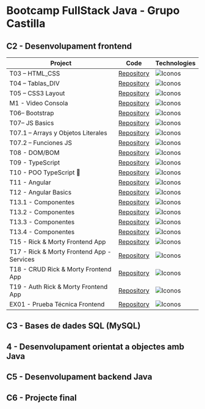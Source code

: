 # Bootcamp FullStack Java - Grupo Castilla

## C2 - Desenvolupament frontend
| Project | Code | Technologies |
|----------|------|----------|
| T03 – HTML_CSS | [Repository](https://github.com/xaco04/xvm-fe-gc-ta03-html-css-06-23) |  <img alt="Iconos" src="https://skillicons.dev/icons?i=html,css&theme=light"> |
| T04 – Tablas_DIV | [Repository](https://github.com/xaco04/xvm-fe-gc-ta04-tablas-div-06-23) | <img alt="Iconos" src="https://skillicons.dev/icons?i=html,css&theme=light"> |
| T05 – CSS3 Layout | [Repository](https://github.com/xaco04/xvm-fe-gc-ta05-css3-layout-06-23) | <img alt="Iconos" src="https://skillicons.dev/icons?i=html,css&theme=light"> |
| M1 - Video Consola | [Repository](https://github.com/xaco04/xvm-fe-gc-m01-videoconsola-06-23) | <img alt="Iconos" src="https://skillicons.dev/icons?i=html,css&theme=light"> |
| T06– Bootstrap | [Repository](https://github.com/xaco04/xvm-fe-gc-ta06-bootstrap-06-23) | <img alt="Iconos" src="https://skillicons.dev/icons?i=bootstrap&theme=light"> |
| T07– JS Basics | [Repository](https://github.com/xaco04/xvm-fe-gc-ta07-js-basics-06-23) | <img alt="Iconos" src="https://skillicons.dev/icons?i=js&theme=light"> |
| T07.1 – Arrays y Objetos Literales | [Repository](https://github.com/xaco04/xvm-fe-gc-ta07-arrays-y-objetos-06-23) | <img alt="Iconos" src="https://skillicons.dev/icons?i=js&theme=light"> |
| T07.2 – Funciones JS | [Repository](https://github.com/xaco04/xvm-fe-gc-ta07-funciones-js-06-23) | <img alt="Iconos" src="https://skillicons.dev/icons?i=js&theme=light"> |
| T08 - DOM/BOM | [Repository](https://github.com/xaco04/xvm-fe-gc-ta08-dom-bom-06-23) | <img alt="Iconos" src="https://skillicons.dev/icons?i=js,html&theme=light"> |
| T09 - TypeScript | [Repository](https://github.com/xaco04/xvm-fe-gc-ta09-typescript-06-23) | <img alt="Iconos" src="https://skillicons.dev/icons?i=ts&theme=light"> |
| T10 - POO TypeScript 👥 | [Repository](https://github.com/davidtomas98/T10-POO) | <img alt="Iconos" src="https://skillicons.dev/icons?i=ts&theme=light"> |
| T11 - Angular | [Repository](https://github.com/xaco04/xvm-fe-gc-ta11-angular-06-23) | <img alt="Iconos" src="https://skillicons.dev/icons?i=angular&theme=light"> |
| T12 - Angular Basics | [Repository](https://github.com/xaco04/xvm-fe-gc-ta12-angular-basics-07-23) | <img alt="Iconos" src="https://skillicons.dev/icons?i=angular&theme=light"> |
| T13.1 - Componentes | [Repository](https://github.com/xaco04/xvm-fe-gc-ta13-p01-componentes-07-23) | <img alt="Iconos" src="https://skillicons.dev/icons?i=angular&theme=light"> |
| T13.2 - Componentes | [Repository](https://github.com/xaco04/xvm-fe-gc-ta13-p02-componentes-07-23) | <img alt="Iconos" src="https://skillicons.dev/icons?i=angular&theme=light"> |
| T13.3 - Componentes | [Repository](https://github.com/xaco04/xvm-fe-gc-ta13-p03-componentes-07-23) | <img alt="Iconos" src="https://skillicons.dev/icons?i=angular&theme=light"> |
| T13.4 - Componentes | [Repository](https://github.com/xaco04/xvm-fe-gc-ta13-p04-componentes-07-23) | <img alt="Iconos" src="https://skillicons.dev/icons?i=angular&theme=light"> |
| T15 - Rick & Morty Frontend App | [Repository](https://github.com/xaco04/xvm-fe-gc-ta15-rick-and-morty-frontend-app-07-23) | <img alt="Iconos" src="https://skillicons.dev/icons?i=angular&theme=light"> |
| T17 - Rick & Morty Frontend App - Services | [Repository](https://github.com/xaco04/xvm-fe-gc-ta17-rick-and-morty-frontend-app-07-23) | <img alt="Iconos" src="https://skillicons.dev/icons?i=angular&theme=light"> |
| T18 - CRUD Rick & Morty Frontend App | [Repository](https://github.com/xaco04/xvm-fe-gc-ta18-rick-and-morty-frontend-app-07-23) | <img alt="Iconos" src="https://skillicons.dev/icons?i=angular&theme=light"> |
| T19 - Auth Rick & Morty Frontend App | [Repository](https://github.com/xaco04/xvm-fe-gc-ta19-rick-and-morty-frontend-app-07-23) | <img alt="Iconos" src="https://skillicons.dev/icons?i=angular&theme=light"> |
| EX01 - Prueba Técnica Frontend | [Repository](https://github.com/xaco04/xvm-fe-gc-ex01-pokemon-api-07-23) | <img alt="Iconos" src="https://skillicons.dev/icons?i=angular&theme=light"> |


## C3 - Bases de dades SQL (MySQL)

## 4 - Desenvolupament orientat a objectes amb Java

## C5 - Desenvolupament backend Java

## C6 - Projecte final
